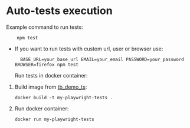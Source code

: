 # Auto-tests execution

  Example command to run tests:
        
        npm test

- If you want to run tests with custom url, user or browser use:

        BASE_URL=your_base_url EMAIL=your_email PASSWORD=your_password BROWSER=firefox npm test


  Run tests in docker container:
1) Build image from [tb_demo_ts](.):

       docker build -t my-playwright-tests .

2) Run docker container:
    
       docker run my-playwright-tests
